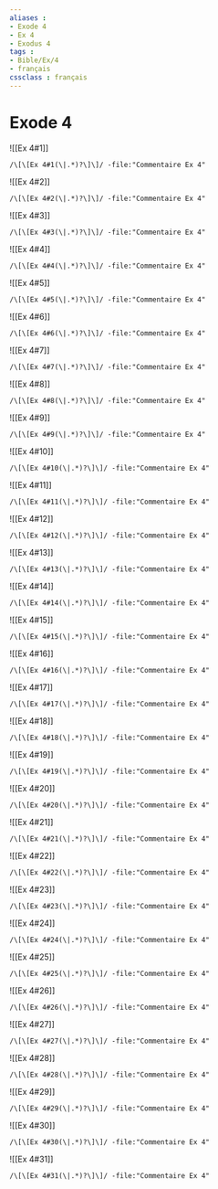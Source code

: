 ```yaml
---
aliases : 
- Exode 4
- Ex 4
- Exodus 4
tags : 
- Bible/Ex/4
- français
cssclass : français
---
```


# Exode 4

![[Ex 4#1]]

```query
/\[\[Ex 4#1(\|.*)?\]\]/ -file:"Commentaire Ex 4"
```

![[Ex 4#2]]

```query
/\[\[Ex 4#2(\|.*)?\]\]/ -file:"Commentaire Ex 4"
```

![[Ex 4#3]]

```query
/\[\[Ex 4#3(\|.*)?\]\]/ -file:"Commentaire Ex 4"
```

![[Ex 4#4]]

```query
/\[\[Ex 4#4(\|.*)?\]\]/ -file:"Commentaire Ex 4"
```

![[Ex 4#5]]

```query
/\[\[Ex 4#5(\|.*)?\]\]/ -file:"Commentaire Ex 4"
```

![[Ex 4#6]]

```query
/\[\[Ex 4#6(\|.*)?\]\]/ -file:"Commentaire Ex 4"
```

![[Ex 4#7]]

```query
/\[\[Ex 4#7(\|.*)?\]\]/ -file:"Commentaire Ex 4"
```

![[Ex 4#8]]

```query
/\[\[Ex 4#8(\|.*)?\]\]/ -file:"Commentaire Ex 4"
```

![[Ex 4#9]]

```query
/\[\[Ex 4#9(\|.*)?\]\]/ -file:"Commentaire Ex 4"
```

![[Ex 4#10]]

```query
/\[\[Ex 4#10(\|.*)?\]\]/ -file:"Commentaire Ex 4"
```

![[Ex 4#11]]

```query
/\[\[Ex 4#11(\|.*)?\]\]/ -file:"Commentaire Ex 4"
```

![[Ex 4#12]]

```query
/\[\[Ex 4#12(\|.*)?\]\]/ -file:"Commentaire Ex 4"
```

![[Ex 4#13]]

```query
/\[\[Ex 4#13(\|.*)?\]\]/ -file:"Commentaire Ex 4"
```

![[Ex 4#14]]

```query
/\[\[Ex 4#14(\|.*)?\]\]/ -file:"Commentaire Ex 4"
```

![[Ex 4#15]]

```query
/\[\[Ex 4#15(\|.*)?\]\]/ -file:"Commentaire Ex 4"
```

![[Ex 4#16]]

```query
/\[\[Ex 4#16(\|.*)?\]\]/ -file:"Commentaire Ex 4"
```

![[Ex 4#17]]

```query
/\[\[Ex 4#17(\|.*)?\]\]/ -file:"Commentaire Ex 4"
```

![[Ex 4#18]]

```query
/\[\[Ex 4#18(\|.*)?\]\]/ -file:"Commentaire Ex 4"
```

![[Ex 4#19]]

```query
/\[\[Ex 4#19(\|.*)?\]\]/ -file:"Commentaire Ex 4"
```

![[Ex 4#20]]

```query
/\[\[Ex 4#20(\|.*)?\]\]/ -file:"Commentaire Ex 4"
```

![[Ex 4#21]]

```query
/\[\[Ex 4#21(\|.*)?\]\]/ -file:"Commentaire Ex 4"
```

![[Ex 4#22]]

```query
/\[\[Ex 4#22(\|.*)?\]\]/ -file:"Commentaire Ex 4"
```

![[Ex 4#23]]

```query
/\[\[Ex 4#23(\|.*)?\]\]/ -file:"Commentaire Ex 4"
```

![[Ex 4#24]]

```query
/\[\[Ex 4#24(\|.*)?\]\]/ -file:"Commentaire Ex 4"
```

![[Ex 4#25]]

```query
/\[\[Ex 4#25(\|.*)?\]\]/ -file:"Commentaire Ex 4"
```

![[Ex 4#26]]

```query
/\[\[Ex 4#26(\|.*)?\]\]/ -file:"Commentaire Ex 4"
```

![[Ex 4#27]]

```query
/\[\[Ex 4#27(\|.*)?\]\]/ -file:"Commentaire Ex 4"
```

![[Ex 4#28]]

```query
/\[\[Ex 4#28(\|.*)?\]\]/ -file:"Commentaire Ex 4"
```

![[Ex 4#29]]

```query
/\[\[Ex 4#29(\|.*)?\]\]/ -file:"Commentaire Ex 4"
```

![[Ex 4#30]]

```query
/\[\[Ex 4#30(\|.*)?\]\]/ -file:"Commentaire Ex 4"
```

![[Ex 4#31]]

```query
/\[\[Ex 4#31(\|.*)?\]\]/ -file:"Commentaire Ex 4"
```

